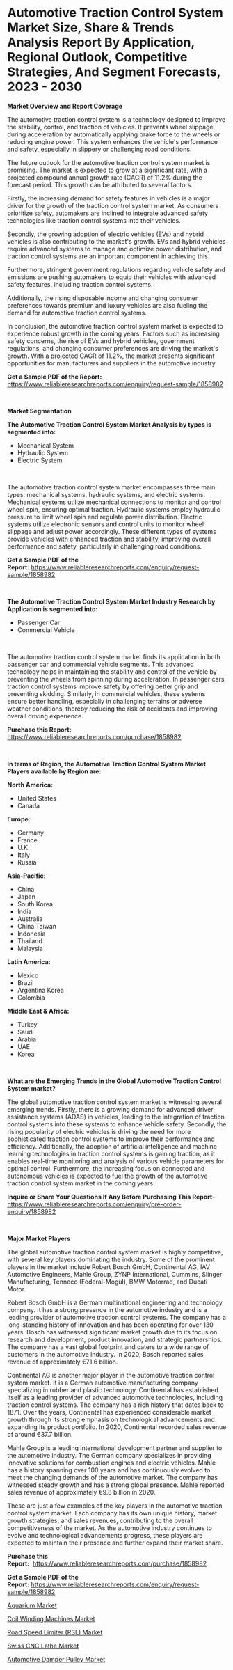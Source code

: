 <p><h1>Automotive Traction Control System Market Size, Share & Trends Analysis Report By Application, Regional Outlook, Competitive Strategies, And Segment Forecasts, 2023 - 2030</h1></p><p><strong>Market Overview and Report Coverage</strong></p>
<p><p>The automotive traction control system is a technology designed to improve the stability, control, and traction of vehicles. It prevents wheel slippage during acceleration by automatically applying brake force to the wheels or reducing engine power. This system enhances the vehicle's performance and safety, especially in slippery or challenging road conditions.</p><p>The future outlook for the automotive traction control system market is promising. The market is expected to grow at a significant rate, with a projected compound annual growth rate (CAGR) of 11.2% during the forecast period. This growth can be attributed to several factors.</p><p>Firstly, the increasing demand for safety features in vehicles is a major driver for the growth of the traction control system market. As consumers prioritize safety, automakers are inclined to integrate advanced safety technologies like traction control systems into their vehicles.</p><p>Secondly, the growing adoption of electric vehicles (EVs) and hybrid vehicles is also contributing to the market's growth. EVs and hybrid vehicles require advanced systems to manage and optimize power distribution, and traction control systems are an important component in achieving this.</p><p>Furthermore, stringent government regulations regarding vehicle safety and emissions are pushing automakers to equip their vehicles with advanced safety features, including traction control systems.</p><p>Additionally, the rising disposable income and changing consumer preferences towards premium and luxury vehicles are also fueling the demand for automotive traction control systems.</p><p>In conclusion, the automotive traction control system market is expected to experience robust growth in the coming years. Factors such as increasing safety concerns, the rise of EVs and hybrid vehicles, government regulations, and changing consumer preferences are driving the market's growth. With a projected CAGR of 11.2%, the market presents significant opportunities for manufacturers and suppliers in the automotive industry.</p></p>
<p><strong>Get a Sample PDF of the Report:</strong> <a href="https://www.reliableresearchreports.com/enquiry/request-sample/1858982">https://www.reliableresearchreports.com/enquiry/request-sample/1858982</a></p>
<p>&nbsp;</p>
<p><strong>Market Segmentation</strong></p>
<p><strong>The Automotive Traction Control System Market Analysis by types is segmented into:</strong></p>
<p><ul><li>Mechanical System</li><li>Hydraulic System</li><li>Electric System</li></ul></p>
<p>&nbsp;</p>
<p><p>The automotive traction control system market encompasses three main types: mechanical systems, hydraulic systems, and electric systems. Mechanical systems utilize mechanical connections to monitor and control wheel spin, ensuring optimal traction. Hydraulic systems employ hydraulic pressure to limit wheel spin and regulate power distribution. Electric systems utilize electronic sensors and control units to monitor wheel slippage and adjust power accordingly. These different types of systems provide vehicles with enhanced traction and stability, improving overall performance and safety, particularly in challenging road conditions.</p></p>
<p><strong>Get a Sample PDF of the Report:</strong>&nbsp;<a href="https://www.reliableresearchreports.com/enquiry/request-sample/1858982">https://www.reliableresearchreports.com/enquiry/request-sample/1858982</a></p>
<p>&nbsp;</p>
<p><strong>The Automotive Traction Control System Market Industry Research by Application is segmented into:</strong></p>
<p><ul><li>Passenger Car</li><li>Commercial Vehicle</li></ul></p>
<p>&nbsp;</p>
<p><p>The automotive traction control system market finds its application in both passenger car and commercial vehicle segments. This advanced technology helps in maintaining the stability and control of the vehicle by preventing the wheels from spinning during acceleration. In passenger cars, traction control systems improve safety by offering better grip and preventing skidding. Similarly, in commercial vehicles, these systems ensure better handling, especially in challenging terrains or adverse weather conditions, thereby reducing the risk of accidents and improving overall driving experience.</p></p>
<p><strong>Purchase this Report:</strong>&nbsp; <a href="https://www.reliableresearchreports.com/purchase/1858982">https://www.reliableresearchreports.com/purchase/1858982</a></p>
<p>&nbsp;</p>
<p><strong>In terms of Region, the Automotive Traction Control System Market Players available by Region are:</strong></p>
<p>
    <p> <strong> North America: </strong>
        <ul>
            <li>United States</li>
            <li>Canada</li>
        </ul>
        </p> 
    <p> <strong> Europe: </strong>
        <ul>
            <li>Germany</li>
            <li>France</li>
            <li>U.K.</li>
            <li>Italy</li>
            <li>Russia</li>
        </ul>
        </p> 
    <p> <strong> Asia-Pacific: </strong>
        <ul>
            <li>China</li>
            <li>Japan</li>
            <li>South Korea</li>
            <li>India</li>
            <li>Australia</li>
            <li>China Taiwan</li>
            <li>Indonesia</li>
            <li>Thailand</li>
            <li>Malaysia</li>
        </ul>
        </p> 
    <p> <strong> Latin America: </strong>
        <ul>
            <li>Mexico</li>
            <li>Brazil</li>
            <li>Argentina Korea</li>
            <li>Colombia</li>
        </ul>
        </p> 
    <p> <strong> Middle East & Africa: </strong>
        <ul>
            <li>Turkey</li>
            <li>Saudi</li>
            <li>Arabia</li>
            <li>UAE</li>
            <li>Korea</li>
        </ul>
    </p>
    </p>
<p>&nbsp;</p>
<p><strong>What are the Emerging Trends in the Global Automotive Traction Control System market?</strong></p>
<p><p>The global automotive traction control system market is witnessing several emerging trends. Firstly, there is a growing demand for advanced driver assistance systems (ADAS) in vehicles, leading to the integration of traction control systems into these systems to enhance vehicle safety. Secondly, the rising popularity of electric vehicles is driving the need for more sophisticated traction control systems to improve their performance and efficiency. Additionally, the adoption of artificial intelligence and machine learning technologies in traction control systems is gaining traction, as it enables real-time monitoring and analysis of various vehicle parameters for optimal control. Furthermore, the increasing focus on connected and autonomous vehicles is expected to fuel the growth of the automotive traction control system market in the coming years.</p></p>
<p><strong>Inquire or Share Your Questions If Any Before Purchasing This Report</strong>- <a href="https://www.reliableresearchreports.com/enquiry/pre-order-enquiry/1858982">https://www.reliableresearchreports.com/enquiry/pre-order-enquiry/1858982</a></p>
<p>&nbsp;</p>
<p><strong>Major Market Players</strong></p>
<p><p>The global automotive traction control system market is highly competitive, with several key players dominating the industry. Some of the prominent players in the market include Robert Bosch GmbH, Continental AG, IAV Automotive Engineers, Mahle Group, ZYNP International, Cummins, Slinger Manufacturing, Tenneco (Federal-Mogul), BMW Motorrad, and Ducati Motor.</p><p>Robert Bosch GmbH is a German multinational engineering and technology company. It has a strong presence in the automotive industry and is a leading provider of automotive traction control systems. The company has a long-standing history of innovation and has been operating for over 130 years. Bosch has witnessed significant market growth due to its focus on research and development, product innovation, and strategic partnerships. The company has a vast global footprint and caters to a wide range of customers in the automotive industry. In 2020, Bosch reported sales revenue of approximately €71.6 billion.</p><p>Continental AG is another major player in the automotive traction control system market. It is a German automotive manufacturing company specializing in rubber and plastic technology. Continental has established itself as a leading provider of advanced automotive technologies, including traction control systems. The company has a rich history that dates back to 1871. Over the years, Continental has experienced considerable market growth through its strong emphasis on technological advancements and expanding its product portfolio. In 2020, Continental recorded sales revenue of around €37.7 billion.</p><p>Mahle Group is a leading international development partner and supplier to the automotive industry. The German company specializes in providing innovative solutions for combustion engines and electric vehicles. Mahle has a history spanning over 100 years and has continuously evolved to meet the changing demands of the automotive market. The company has witnessed steady growth and has a strong global presence. Mahle reported sales revenue of approximately €9.8 billion in 2020.</p><p>These are just a few examples of the key players in the automotive traction control system market. Each company has its own unique history, market growth strategies, and sales revenues, contributing to the overall competitiveness of the market. As the automotive industry continues to evolve and technological advancements progress, these players are expected to maintain their presence and further expand their market share.</p></p>
<p><strong>Purchase this Report:</strong>&nbsp;&nbsp;<a href="https://www.reliableresearchreports.com/purchase/1858982">https://www.reliableresearchreports.com/purchase/1858982</a></p>
<p></p>
<p><strong>Get a Sample PDF of the Report:</strong>&nbsp;<a href="https://www.reliableresearchreports.com/enquiry/request-sample/1858982">https://www.reliableresearchreports.com/enquiry/request-sample/1858982</a></p>
<p><p><a href="https://medium.com/@ethelcrooks2023/aquarium-market-trends-and-market-analysis-forecasted-for-period-2023-2030-b63d43878354">Aquarium Market</a></p><p><a href="https://medium.com/@saigemarvin1946/coil-winding-machines-market-size-cagr-trends-2024-2030-3ef9380b4a35">Coil Winding Machines Market</a></p><p><a href="https://github.com/ambrozg/Market-Research-Report-List-1/blob/main/road-speed-limiter-rsl-market.md">Road Speed Limiter (RSL) Market</a></p><p><a href="https://www.linkedin.com/pulse/swiss-cnc-lathe-market-research-report-provides-thorough-industry-kgqve/">Swiss CNC Lathe Market</a></p><p><a href="https://github.com/gshchiplitsov/Market-Research-Report-List-1/blob/main/automotive-damper-pulley-market.md">Automotive Damper Pulley Market</a></p></p>